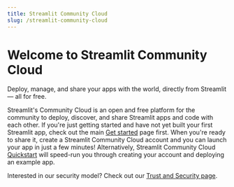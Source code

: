 ```yaml
---
title: Streamlit Community Cloud
slug: /streamlit-community-cloud
---
```


# Welcome to Streamlit Community Cloud

Deploy, manage, and share your apps with the world, directly from Streamlit — all for free.

Streamlit's Community Cloud is an open and free platform for the community to deploy, discover, and share Streamlit apps and code with each other. If you're just getting started and have not yet built your first Streamlit app, check out the main [Get started](/library/get-started) page first. When you're ready to share it, create a Streamlit Community Cloud account and you can launch your app in just a few minutes! Alternatively, Streamlit Community Cloud [Quickstart](/streamlit-community-cloud/get-started/quickstart) will speed-run you through creating your account and deploying an example app.

<TileContainer>
    <Tile
        icon="rocket_launch"
        title="Quickstart"
        text="Create your account and deploy an example app as fast as possible."
        link="/streamlit-community-cloud/get-started/quickstart"
        background="violet-70"
    />
    <Tile
        icon="arrow_forward"
        title="Get started"
        text="Learn about Streamlit Community Cloud accounts and how to create one."
        link="/streamlit-community-cloud/get-started"
    />
    <Tile
        icon="flight_takeoff"
        title="Deploy your app"
        text="A step-by-step guide on how to get your app deployed."
        link="/streamlit-community-cloud/deploy-your-app"
    />
    <Tile
        icon="share"
        title="Share your app"
        text="Share or embed your app."
        link="/streamlit-community-cloud/share-your-app"
    />
    <Tile
        icon="settings"
        title="Manage your app"
        text="Access logs, reboot apps, set favorites, and more."
        link="/streamlit-community-cloud/manage-your-app"
    />
    <Tile
        icon="manage_accounts"
        title="Manage your account"
        text="Update your email, manage connections, or delete your account."
        link="/streamlit-community-cloud/manage-your-account"
    />
</TileContainer>

<Note>

Interested in our security model? Check out our [Trust and Security page](/streamlit-community-cloud/get-started/trust-and-security).

</Note>
